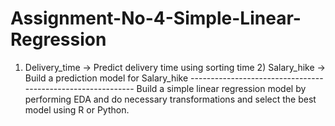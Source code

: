 # Assignment-No-4-Simple-Linear-Regression
1) Delivery_time -> Predict delivery time using sorting time 2) Salary_hike -> Build a prediction model for Salary_hike ------------------------------------------------------------ Build a simple linear regression model by performing EDA and do necessary transformations and select the best model using R or Python.
